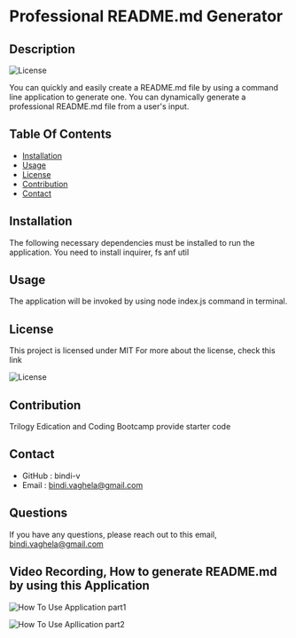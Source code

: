 # Professional README.md Generator

## Description

 ![License](https://img.shields.io/badge/License-MIT-yellow)

 You can quickly and easily create a README.md file by using a command line application to generate one. You can dynamically generate a professional README.md file from a user's input.

## Table Of Contents

- [Installation](#installation)
- [Usage](#usage)
- [License](#license)
- [Contribution](#contribution)
- [Contact](#contact)
    
## Installation 

The following necessary dependencies must be installed to run the application.
  You need to install inquirer, fs anf util

## Usage

 The application will be invoked by using node index.js command in terminal.

## License

This project is licensed under
 MIT
For more about the license, check this link

![License](https://opensource.org/licenses/MIT)

## Contribution

Trilogy Edication and Coding Bootcamp provide starter code

## Contact

* GitHub : bindi-v
* Email : bindi.vaghela@gmail.com
    
## Questions

If you have any questions, please reach out to this email,
 bindi.vaghela@gmail.com

## Video Recording, How to generate README.md by using this Application 

![How To Use Application part1](https://watch.screencastify.com/v/LHfFmvpfFz5XMJYaGL9x)

![How To Use Apllication part2](https://watch.screencastify.com/v/GQ9g8vKix5Z5ffOrhGcb)
